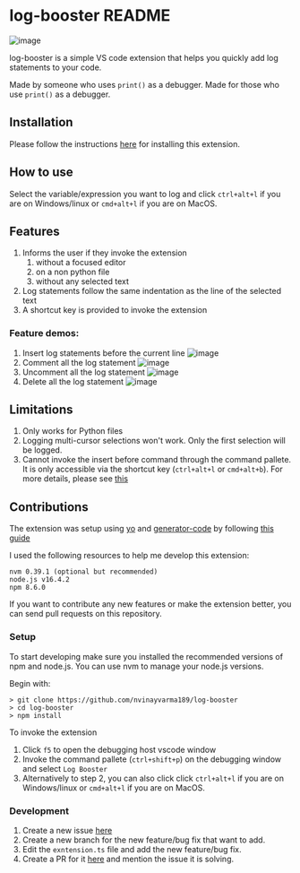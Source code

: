 # log-booster README

![image](https://i.ibb.co/ccjCqP4/demo.gif "")


log-booster is a simple VS code extension that helps you quickly add log statements to your code.

Made by someone who uses `print()` as a debugger. Made for those who use `print()` as a debugger.

## Installation

Please follow the instructions [here](https://marketplace.visualstudio.com/items?itemName=nvinayvarma189.log-booster) for installing this extension.

## How to use

Select the variable/expression you want to log and click `ctrl+alt+l` if you are on Windows/linux or `cmd+alt+l` if you are on MacOS.
## Features

1. Informs the user if they invoke the extension
    1. without a focused editor
    2. on a non python file
    3. without any selected text
2. Log statements follow the same indentation as the line of the selected text
3. A shortcut key is provided to invoke the extension

### Feature demos:
1. Insert log statements before the current line
![image](https://i.ibb.co/VYhjTys/log-before.gif "")
2. Comment all the log statement
![image](https://i.ibb.co/tQmBRWy/comment-logs.gif "")
3. Uncomment all the log statement
![image](https://i.ibb.co/Mg02Gj3/uncomment-logs.gif "")
4. Delete all the log statement
![image](https://i.ibb.co/Jj8H0hK/delete-logs.gif "")

## Limitations

1. Only works for Python files
2. Logging multi-cursor selections won't work. Only the first selection will be logged.
3. Cannot invoke the insert before command through the command pallete. It is only accessible via the shortcut key (`ctrl+alt+l` or `cmd+alt+b`). For more details, please see [this](https://stackoverflow.com/questions/43909741/can-i-pass-arguments-to-command-in-contributes-block)

## Contributions

The extension was setup using [yo](https://www.npmjs.com/package/yo) and [generator-code](https://www.npmjs.com/package/generator-code) by following [this guide](https://code.visualstudio.com/api/get-started/your-first-extension)

I used the following resources to help me develop this extension:
```
nvm 0.39.1 (optional but recommended)
node.js v16.4.2
npm 8.6.0
```

If you want to contribute any new features or make the extension better, you can send pull requests on this repository.

### Setup
To start developing make sure you installed the recommended versions of npm and node.js. You can use nvm to manage your node.js versions.

Begin with:
```
> git clone https://github.com/nvinayvarma189/log-booster
> cd log-booster
> npm install
```

To invoke the extension

1. Click `f5` to open the debugging host vscode window
2. Invoke the command pallete (`ctrl+shift+p`) on the debugging window and select `Log Booster`
3. Alternatively to step 2, you can also click click `ctrl+alt+l` if you are on Windows/linux or `cmd+alt+l` if you are on MacOS.


### Development

1. Create a new issue [here](https://github.com/nvinayvarma189/log-booster/issues)
2. Create a new branch for the new feature/bug fix that want to add.
3. Edit the `exntension.ts` file and add the new feature/bug fix.
4. Create a PR for it [here](https://github.com/nvinayvarma189/log-booster/pulls) and mention the issue it is solving.
